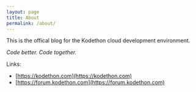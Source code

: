 ```yaml
---
layout: page
title: About
permalink: /about/
---
```


This is the offical blog for the Kodethon cloud development environment.

<em>Code better.  Code together.</em>

Links:
* [https://kodethon.com](https://kodethon.com)
* [https://forum.kodethon.com](https://forum.kodethon.com)
